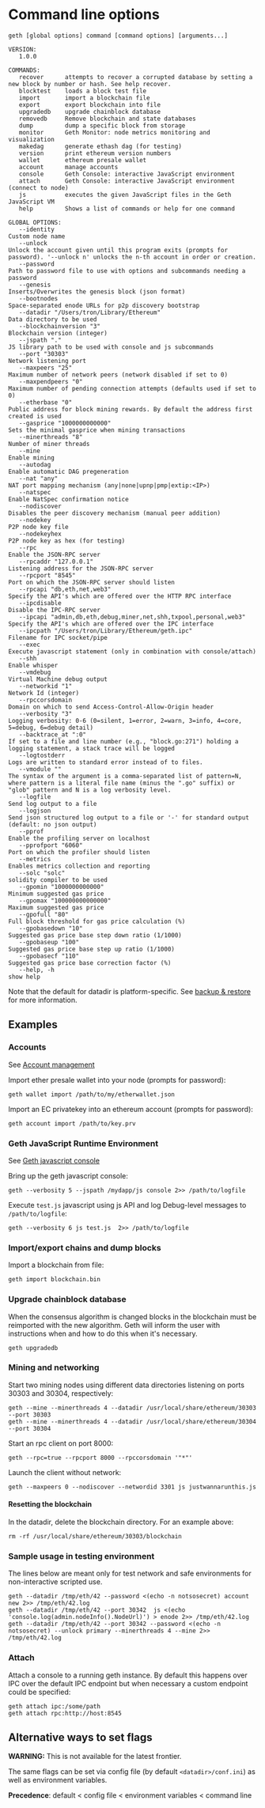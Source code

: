 # Command line options

```
geth [global options] command [command options] [arguments...]

VERSION:
   1.0.0

COMMANDS:
   recover      attempts to recover a corrupted database by setting a new block by number or hash. See help recover.
   blocktest    loads a block test file
   import       import a blockchain file
   export       export blockchain into file
   upgradedb    upgrade chainblock database
   removedb     Remove blockchain and state databases
   dump         dump a specific block from storage
   monitor      Geth Monitor: node metrics monitoring and visualization
   makedag      generate ethash dag (for testing)
   version      print ethereum version numbers
   wallet       ethereum presale wallet
   account      manage accounts
   console      Geth Console: interactive JavaScript environment
   attach       Geth Console: interactive JavaScript environment (connect to node)
   js           executes the given JavaScript files in the Geth JavaScript VM
   help         Shows a list of commands or help for one command

GLOBAL OPTIONS:
   --identity                                                           Custom node name
   --unlock                                                             Unlock the account given until this program exits (prompts for password). '--unlock n' unlocks the n-th account in order or creation.
   --password                                                           Path to password file to use with options and subcommands needing a password
   --genesis                                                            Inserts/Overwrites the genesis block (json format)
   --bootnodes                                                          Space-separated enode URLs for p2p discovery bootstrap
   --datadir "/Users/tron/Library/Ethereum"                             Data directory to be used
   --blockchainversion "3"                                              Blockchain version (integer)
   --jspath "."                                                         JS library path to be used with console and js subcommands
   --port "30303"                                                       Network listening port
   --maxpeers "25"                                                      Maximum number of network peers (network disabled if set to 0)
   --maxpendpeers "0"                                                   Maximum number of pending connection attempts (defaults used if set to 0)
   --etherbase "0"                                                      Public address for block mining rewards. By default the address first created is used
   --gasprice "1000000000000"                                           Sets the minimal gasprice when mining transactions
   --minerthreads "8"                                                   Number of miner threads
   --mine                                                               Enable mining
   --autodag                                                            Enable automatic DAG pregeneration
   --nat "any"                                                          NAT port mapping mechanism (any|none|upnp|pmp|extip:<IP>)
   --natspec                                                            Enable NatSpec confirmation notice
   --nodiscover                                                         Disables the peer discovery mechanism (manual peer addition)
   --nodekey                                                            P2P node key file
   --nodekeyhex                                                         P2P node key as hex (for testing)
   --rpc                                                                Enable the JSON-RPC server
   --rpcaddr "127.0.0.1"                                                Listening address for the JSON-RPC server
   --rpcport "8545"                                                     Port on which the JSON-RPC server should listen
   --rpcapi "db,eth,net,web3"                                           Specify the API's which are offered over the HTTP RPC interface
   --ipcdisable                                                         Disable the IPC-RPC server
   --ipcapi "admin,db,eth,debug,miner,net,shh,txpool,personal,web3"     Specify the API's which are offered over the IPC interface
   --ipcpath "/Users/tron/Library/Ethereum/geth.ipc"                    Filename for IPC socket/pipe
   --exec                                                               Execute javascript statement (only in combination with console/attach)
   --shh                                                                Enable whisper
   --vmdebug                                                            Virtual Machine debug output
   --networkid "1"                                                      Network Id (integer)
   --rpccorsdomain                                                      Domain on which to send Access-Control-Allow-Origin header
   --verbosity "3"                                                      Logging verbosity: 0-6 (0=silent, 1=error, 2=warn, 3=info, 4=core, 5=debug, 6=debug detail)
   --backtrace_at ":0"                                                  If set to a file and line number (e.g., "block.go:271") holding a logging statement, a stack trace will be logged
   --logtostderr                                                        Logs are written to standard error instead of to files.
   --vmodule ""                                                         The syntax of the argument is a comma-separated list of pattern=N, where pattern is a literal file name (minus the ".go" suffix) or "glob" pattern and N is a log verbosity level.
   --logfile                                                            Send log output to a file
   --logjson                                                            Send json structured log output to a file or '-' for standard output (default: no json output)
   --pprof                                                              Enable the profiling server on localhost
   --pprofport "6060"                                                   Port on which the profiler should listen
   --metrics                                                            Enables metrics collection and reporting
   --solc "solc"                                                        solidity compiler to be used
   --gpomin "1000000000000"                                             Minimum suggested gas price
   --gpomax "100000000000000"                                           Maximum suggested gas price
   --gpofull "80"                                                       Full block threshold for gas price calculation (%)
   --gpobasedown "10"                                                   Suggested gas price base step down ratio (1/1000)
   --gpobaseup "100"                                                    Suggested gas price base step up ratio (1/1000)
   --gpobasecf "110"                                                    Suggested gas price base correction factor (%)
   --help, -h                                                           show help
```

Note that the default for datadir is platform-specific. See [backup & restore](https://github.com/ethereum/go-ethereum/wiki/Backup-&-restore) for more information.

## Examples

### Accounts
See [Account management](https://github.com/ethereum/go-ethereum/wiki/Managing-your-accounts)

Import ether presale wallet into your node (prompts for password):

    geth wallet import /path/to/my/etherwallet.json

Import an EC privatekey into an ethereum account (prompts for password):

    geth account import /path/to/key.prv

### Geth JavaScript Runtime Environment 

See [Geth javascript console](https://github.com/ethereum/go-ethereum/wiki/JavaScript-Console)

Bring up the geth javascript console:

    geth --verbosity 5 --jspath /mydapp/js console 2>> /path/to/logfile

Execute `test.js` javascript using js API and log Debug-level messages to `/path/to/logfile`:

    geth --verbosity 6 js test.js  2>> /path/to/logfile

### Import/export chains and dump blocks

Import a blockchain from file:

    geth import blockchain.bin

### Upgrade chainblock database

When the consensus algorithm is changed blocks in the blockchain must be reimported with the new algorithm. Geth will inform the user with instructions when and how to do this when it's necessary.

    geth upgradedb

### Mining and networking

Start two mining nodes using different data directories listening on ports 30303 and 30304, respectively:

    geth --mine --minerthreads 4 --datadir /usr/local/share/ethereum/30303 --port 30303
    geth --mine --minerthreads 4 --datadir /usr/local/share/ethereum/30304 --port 30304
    
Start an rpc client on port 8000:

    geth --rpc=true --rpcport 8000 --rpccorsdomain '"*"'

Launch the client without network:

    geth --maxpeers 0 --nodiscover --networdid 3301 js justwannarunthis.js

#### Resetting the blockchain

In the datadir, delete the blockchain directory.  For an example above:

    rm -rf /usr/local/share/ethereum/30303/blockchain

### Sample usage in testing environment

The lines below are meant only for test network and safe environments for non-interactive scripted use.

```
geth --datadir /tmp/eth/42 --password <(echo -n notsosecret) account new 2>> /tmp/eth/42.log
geth --datadir /tmp/eth/42 --port 30342  js <(echo 'console.log(admin.nodeInfo().NodeUrl)') > enode 2>> /tmp/eth/42.log
geth --datadir /tmp/eth/42 --port 30342 --password <(echo -n notsosecret) --unlock primary --minerthreads 4 --mine 2>> /tmp/eth/42.log
```

### Attach
Attach a console to a running geth instance. By default this happens over IPC over the default IPC endpoint but when necessary a custom endpoint could be specified:

```
geth attach ipc:/some/path
geth attach rpc:http://host:8545
```

## Alternative ways to set flags

**WARNING:** This is not available for the latest frontier.

The same flags can be set via config file (by default `<datadir>/conf.ini`) as well as environment variables. 

**Precedence**: default < config file < environment variables < command line